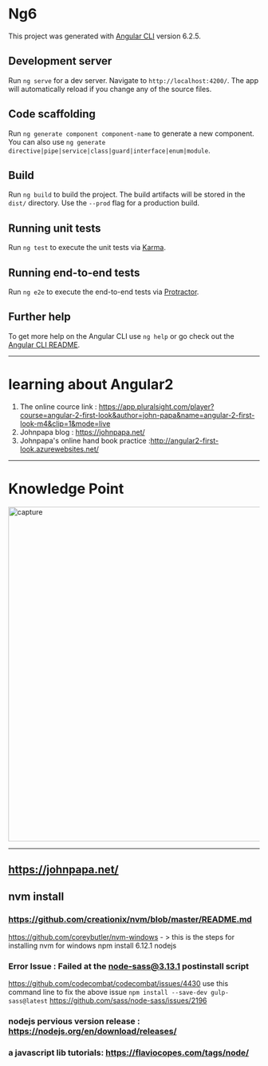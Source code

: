 # Ng6

This project was generated with [Angular CLI](https://github.com/angular/angular-cli) version 6.2.5.

## Development server

Run `ng serve` for a dev server. Navigate to `http://localhost:4200/`. The app will automatically reload if you change any of the source files.

## Code scaffolding

Run `ng generate component component-name` to generate a new component. You can also use `ng generate directive|pipe|service|class|guard|interface|enum|module`.

## Build

Run `ng build` to build the project. The build artifacts will be stored in the `dist/` directory. Use the `--prod` flag for a production build.

## Running unit tests

Run `ng test` to execute the unit tests via [Karma](https://karma-runner.github.io).

## Running end-to-end tests

Run `ng e2e` to execute the end-to-end tests via [Protractor](http://www.protractortest.org/).

## Further help

To get more help on the Angular CLI use `ng help` or go check out the [Angular CLI README](https://github.com/angular/angular-cli/blob/master/README.md).
____________________________

# learning about Angular2 
1. The online cource link : https://app.pluralsight.com/player?course=angular-2-first-look&author=john-papa&name=angular-2-first-look-m4&clip=1&mode=live
2. Johnpapa blog : https://johnpapa.net/
3. Johnpapa's online hand book practice :http://angular2-first-look.azurewebsites.net/
____________________________
# Knowledge Point 
<img width="670" alt="capture" src="https://user-images.githubusercontent.com/39254430/47899511-c0819f00-deb4-11e8-8f7f-013f70e5c550.PNG">

____________________________


## https://johnpapa.net/
## nvm install
### https://github.com/creationix/nvm/blob/master/README.md 
https://github.com/coreybutler/nvm-windows   - > this is the steps for installing nvm for windows
    npm install 6.12.1 nodejs
    
### Error Issue : Failed at the node-sass@3.13.1 postinstall script
https://github.com/codecombat/codecombat/issues/4430
use this command line to fix the above issue
    `npm install --save-dev gulp-sass@latest`
https://github.com/sass/node-sass/issues/2196
### nodejs pervious version release : https://nodejs.org/en/download/releases/
### a javascript lib tutorials: https://flaviocopes.com/tags/node/
